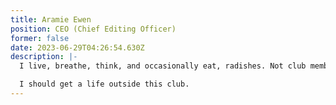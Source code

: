 ```yaml
---
title: Aramie Ewen
position: CEO (Chief Editing Officer)
former: false
date: 2023-06-29T04:26:54.630Z
description: |-
  I live, breathe, think, and occasionally eat, radishes. Not club members.

  I should get a life outside this club.
---
```

